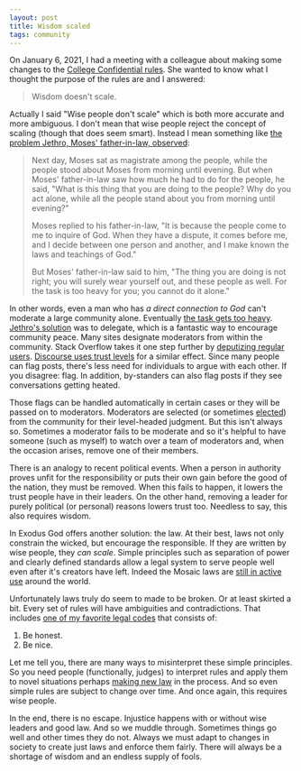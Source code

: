 ```yaml
---
layout: post
title: Wisdom scaled
tags: community
---
```


On January 6, 2021, I had a meeting with a colleague about making some
changes to the [College Confidential
rules](https://www.collegeconfidential.com/policies/rules/). She
wanted to know what I thought the purpose of the rules are and I
answered:

> Wisdom doesn't scale.

Actually I said "Wise people don't scale" which is both more accurate
and more ambiguous. I don't mean that wise people reject the concept of
scaling (though that does seem smart). Instead I mean something like
[the problem Jethro, Moses' father-in-law,
observed](https://www.sefaria.org/Exodus.18.13-18?lang=en&with=all&lang2=en):

> Next day, Moses sat as magistrate among the people, while the people
> stood about Moses from morning until evening. But when Moses'
> father-in-law saw how much he had to do for the people, he said,
> "What is this thing that you are doing to the people? Why do you act
> alone, while all the people stand about you from morning until
> evening?"
>
> Moses replied to his father-in-law, "It is because the people come
> to me to inquire of God. When they have a dispute, it comes before
> me, and I decide between one person and another, and I make known
> the laws and teachings of God."
>
> But Moses' father-in-law said to him, "The thing you are doing is
> not right; you will surely wear yourself out, and these people as
> well. For the task is too heavy for you; you cannot do it alone."

In other words, even a man who has _a direct connection to God_ can't
moderate a large community alone. Eventually [the task gets too
heavy](https://jlericson.com/2015/04/06/customer-support-3.html#be-lenient-when-possible). [Jethro's
solution](https://www.sefaria.org/Exodus.18.19-22?lang=en&with=all&lang2=en)
was to delegate, which is a fantastic way to encourage community
peace. Many sites designate moderators from within the
community. Stack Overflow takes it one step further by [deputizing
regular
users](https://stackoverflow.blog/2009/05/18/a-theory-of-moderation/). [Discourse
uses trust
levels](https://jlericson.com/2020/09/15/cc_moderation.html) for a
similar effect. Since many people can flag posts, there's less need
for individuals to argue with each other. If you disagree: flag. In
addition, by-standers can also flag posts if they see conversations
getting heated.

Those flags can be handled automatically in certain cases or they will
be passed on to moderators. Moderators are selected (or sometimes
[elected](https://jlericson.com/2016/02/20/stv.html)) from the
community for their level-headed judgment. But this isn't always
so. Sometimes a moderator fails to be moderate and so it's helpful to
have someone (such as myself) to watch over a team of moderators and,
when the occasion arises, remove one of their members.

There is an analogy to recent political events. When a person in
authority proves unfit for the responsibility or puts their own gain
before the good of the nation, they must be removed. When this fails
to happen, it lowers the trust people have in their leaders. On the
other hand, removing a leader for purely political (or personal)
reasons lowers trust too. Needless to say, this also requires wisdom.

In Exodus God offers another solution: the law. At their best, laws
not only constrain the wicked, but encourage the responsible. If they
are written by wise people, they _can scale_. Simple principles such
as separation of power and clearly defined standards allow a legal
system to serve people well even after it's creators have left. Indeed
the Mosaic laws are [still in active
use](https://en.wikipedia.org/wiki/Halakha) around the world.

Unfortunately laws truly do seem to made to be broken. Or at least
skirted a bit. Every set of rules will have ambiguities and
contradictions. That includes [one of my favorite legal
codes](https://meta.stackexchange.com/questions/293213/why-we-dont-keep-public-records-of-suspensions)
that consists of:

1. Be honest.
2. Be nice.

Let me tell you, there are many ways to misinterpret these simple
principles. So you need people (functionally, judges) to interpret
rules and apply them to novel situations perhaps [making new
law](https://en.wikipedia.org/wiki/Common_law) in the process. And so
even simple rules are subject to change over time. And once again,
this requires wise people.

In the end, there is no escape. Injustice happens with or without wise
leaders and good law. And so we muddle through. Sometimes things go
well and other times they do not. Always we must adapt to changes in
society to create just laws and enforce them fairly. There will always
be a shortage of wisdom and an endless supply of fools.


<!--
> "Now listen to me. I will give you counsel, and God be with you! You
> represent the people before God: you bring the disputes before God,
> and enjoin upon them the laws and the teachings, and make known to
> them the way they are to go and the practices they are to
> follow. You shall also seek out from among all the people capable
> men who fear God, trustworthy men who spurn ill-gotten gain. Set
> these over them as chiefs of thousands, hundreds, fifties, and tens,
> and let them judge the people at all times. Have them bring every
> major dispute to you, but let them decide every minor dispute
> themselves. Make it easier for yourself by letting them share the
> burden with you.If you do this—and God so commands you—you will be
> able to bear up; and all these people too will go home unwearied."
>
> Moses heeded his father-in-law and did just as he had said.
-->
